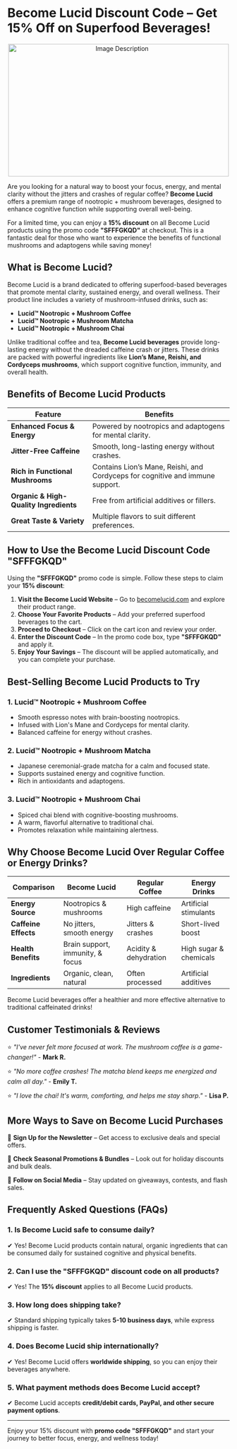 # Become Lucid Discount Code – Get 15% Off on Superfood Beverages!

<p align="center">
  <img src="https://res.cloudinary.com/dod2reyan/image/upload/v1740819648/become_lucid_discount_code_zhdiml.png" 
       alt="Image Description" 
       width="500" 
       height="300">
</p>

Are you looking for a natural way to boost your focus, energy, and mental clarity without the jitters and crashes of regular coffee? **Become Lucid** offers a premium range of nootropic + mushroom beverages, designed to enhance cognitive function while supporting overall well-being.

For a limited time, you can enjoy a **15% discount** on all Become Lucid products using the promo code **"SFFFGKQD"** at checkout. This is a fantastic deal for those who want to experience the benefits of functional mushrooms and adaptogens while saving money!

## What is Become Lucid?

Become Lucid is a brand dedicated to offering superfood-based beverages that promote mental clarity, sustained energy, and overall wellness. Their product line includes a variety of mushroom-infused drinks, such as:

- **Lucid™ Nootropic + Mushroom Coffee**
- **Lucid™ Nootropic + Mushroom Matcha**
- **Lucid™ Nootropic + Mushroom Chai**

Unlike traditional coffee and tea, **Become Lucid beverages** provide long-lasting energy without the dreaded caffeine crash or jitters. These drinks are packed with powerful ingredients like **Lion’s Mane, Reishi, and Cordyceps mushrooms**, which support cognitive function, immunity, and overall health.

## Benefits of Become Lucid Products

| Feature | Benefits |
|---------|----------|
| **Enhanced Focus & Energy** | Powered by nootropics and adaptogens for mental clarity. |
| **Jitter-Free Caffeine** | Smooth, long-lasting energy without crashes. |
| **Rich in Functional Mushrooms** | Contains Lion’s Mane, Reishi, and Cordyceps for cognitive and immune support. |
| **Organic & High-Quality Ingredients** | Free from artificial additives or fillers. |
| **Great Taste & Variety** | Multiple flavors to suit different preferences. |

## How to Use the Become Lucid Discount Code **"SFFFGKQD"**

Using the **"SFFFGKQD"** promo code is simple. Follow these steps to claim your **15% discount**:

1. **Visit the Become Lucid Website** – Go to [becomelucid.com](https://becomelucid.com) and explore their product range.
2. **Choose Your Favorite Products** – Add your preferred superfood beverages to the cart.
3. **Proceed to Checkout** – Click on the cart icon and review your order.
4. **Enter the Discount Code** – In the promo code box, type **"SFFFGKQD"** and apply it.
5. **Enjoy Your Savings** – The discount will be applied automatically, and you can complete your purchase.

## Best-Selling Become Lucid Products to Try

### 1. Lucid™ Nootropic + Mushroom Coffee
- Smooth espresso notes with brain-boosting nootropics.
- Infused with Lion's Mane and Cordyceps for mental clarity.
- Balanced caffeine for energy without crashes.

### 2. Lucid™ Nootropic + Mushroom Matcha
- Japanese ceremonial-grade matcha for a calm and focused state.
- Supports sustained energy and cognitive function.
- Rich in antioxidants and adaptogens.

### 3. Lucid™ Nootropic + Mushroom Chai
- Spiced chai blend with cognitive-boosting mushrooms.
- A warm, flavorful alternative to traditional chai.
- Promotes relaxation while maintaining alertness.

## Why Choose Become Lucid Over Regular Coffee or Energy Drinks?

| Comparison | **Become Lucid** | **Regular Coffee** | **Energy Drinks** |
|------------|------------------|--------------------|--------------------|
| **Energy Source** | Nootropics & mushrooms | High caffeine | Artificial stimulants |
| **Caffeine Effects** | No jitters, smooth energy | Jitters & crashes | Short-lived boost |
| **Health Benefits** | Brain support, immunity, & focus | Acidity & dehydration | High sugar & chemicals |
| **Ingredients** | Organic, clean, natural | Often processed | Artificial additives |

Become Lucid beverages offer a healthier and more effective alternative to traditional caffeinated drinks!

## Customer Testimonials & Reviews

⭐ *"I've never felt more focused at work. The mushroom coffee is a game-changer!"* - **Mark R.**

⭐ *"No more coffee crashes! The matcha blend keeps me energized and calm all day."* - **Emily T.**

⭐ *"I love the chai! It's warm, comforting, and helps me stay sharp."* - **Lisa P.**

## More Ways to Save on Become Lucid Purchases

💌 **Sign Up for the Newsletter** – Get access to exclusive deals and special offers.

🎁 **Check Seasonal Promotions & Bundles** – Look out for holiday discounts and bulk deals.

📲 **Follow on Social Media** – Stay updated on giveaways, contests, and flash sales.

## Frequently Asked Questions (FAQs)

### 1. Is Become Lucid safe to consume daily?
✔ Yes! Become Lucid products contain natural, organic ingredients that can be consumed daily for sustained cognitive and physical benefits.

### 2. Can I use the "SFFFGKQD" discount code on all products?
✔ Yes! The **15% discount** applies to all Become Lucid products.

### 3. How long does shipping take?
✔ Standard shipping typically takes **5-10 business days**, while express shipping is faster.

### 4. Does Become Lucid ship internationally?
✔ Yes! Become Lucid offers **worldwide shipping**, so you can enjoy their beverages anywhere.

### 5. What payment methods does Become Lucid accept?
✔ Become Lucid accepts **credit/debit cards, PayPal, and other secure payment options**.

---

Enjoy your 15% discount with **promo code "SFFFGKQD"** and start your journey to better focus, energy, and wellness today!
